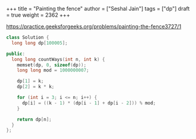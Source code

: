 +++
title = "Painting the fence"
author = ["Seshal Jain"]
tags = ["dp"]
draft = true
weight = 2362
+++

<https://practice.geeksforgeeks.org/problems/painting-the-fence3727/1>

```cpp
class Solution {
  long long dp[100005];

public:
  long long countWays(int n, int k) {
    memset(dp, 0, sizeof(dp));
    long long mod = 1000000007;

    dp[1] = k;
    dp[2] = k * k;

    for (int i = 3; i <= n; i++) {
      dp[i] = ((k - 1) * (dp[i - 1] + dp[i - 2])) % mod;
    }

    return dp[n];
  }
};
```
